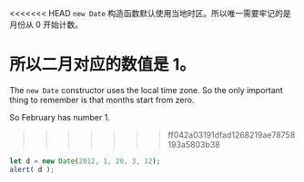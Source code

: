 <<<<<<< HEAD
`new Date` 构造函数默认使用当地时区。所以唯一需要牢记的是月份从 0 开始计数。

所以二月对应的数值是 1。
=======
The `new Date` constructor uses the local time zone. So the only important thing to remember is that months start from zero.

So February has number 1.
>>>>>>> ff042a03191dfad1268219ae78758193a5803b38

```js run
let d = new Date(2012, 1, 20, 3, 12);
alert( d );
```
